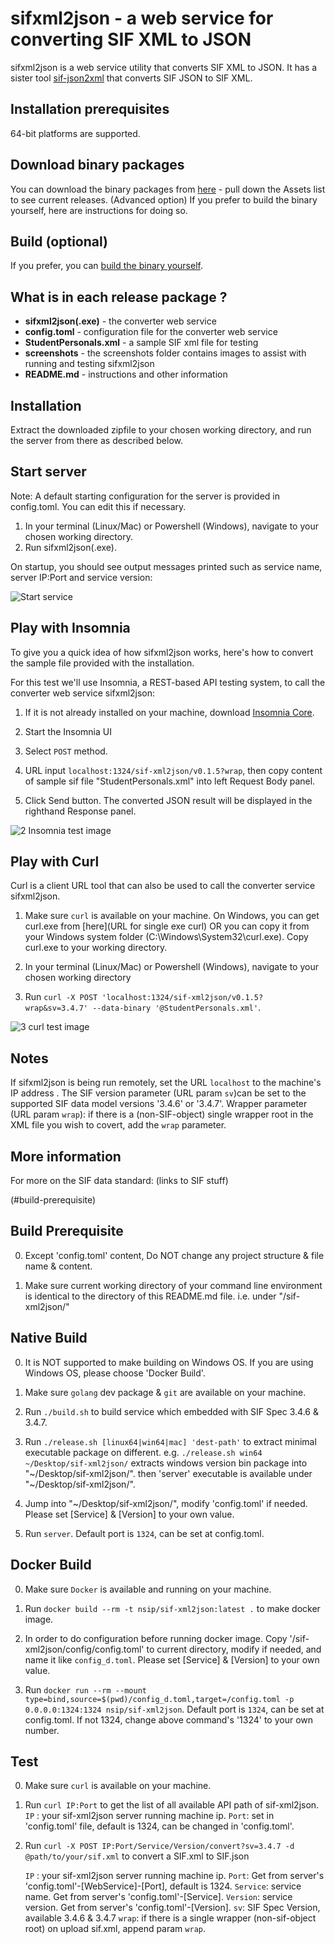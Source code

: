 # sifxml2json - a web service for converting SIF XML to JSON

sifxml2json is a web service utility that converts SIF XML to JSON. It has a sister tool [sif-json2xml](https://github.com/nsip/sif-json2xml)
that converts SIF JSON to SIF XML.

## Installation prerequisites
64-bit platforms are supported.

## Download binary packages
   You can download the binary packages from [here](https://github.com/nsip/sif-xml2json/releases) - pull down the Assets list to see current releases.
   (Advanced option) If you prefer to build the binary yourself, here are instructions for doing so.

## Build (optional)
   If you prefer, you can [build the binary yourself](#build-prerequisite).

## What is in each release package ?

 *  **sifxml2json(.exe)**  - the converter web service
 *  **config.toml** - configuration file for the converter web service
 *  **StudentPersonals.xml** - a sample SIF xml file for testing
 *  **screenshots** - the screenshots folder contains images to assist with running and testing sifxml2json
 *  **README.md** - instructions and other information

## Installation
   Extract the downloaded zipfile to your chosen working directory, and run the server from there as described below.

## Start server

  Note: A default starting configuration for the server is provided in config.toml. You can edit this if necessary.

   1. In your terminal (Linux/Mac) or Powershell (Windows), navigate to your chosen working directory.
   2. Run sifxml2json(.exe). 
   
   On startup, you should see output messages printed such as service name, server IP:Port and service version:
   
   ![Start service](screenshots/1_start_service.PNG)

## Play with Insomnia

To give you a quick idea of how sifxml2json works, here's how to convert the sample file provided with the installation.

For this test we'll use Insomnia, a REST-based API testing system, to call the converter web service sifxml2json:

1.  If it is not already installed on your machine, download [Insomnia Core](https://insomnia.rest/download/core/?).

2. Start the Insomnia UI

3. Select `POST` method.

4. URL input `localhost:1324/sif-xml2json/v0.1.5?wrap`, then copy content of sample sif file "StudentPersonals.xml" into left Request Body panel.

5. Click Send button. The converted JSON result will be displayed in the righthand Response panel.

![2 Insomnia test image](screenshots/2_insomnia_test.PNG)

## Play with Curl

Curl is a client URL tool that can also be used to call the converter service sifxml2json.

1. Make sure `curl` is available on your machine. 
On Windows, you can get curl.exe from [here](URL for single exe curl) OR you can copy it
from your Windows system folder (C:\Windows\System32\curl.exe). Copy curl.exe to your working directory.

2. In your terminal (Linux/Mac) or Powershell (Windows), navigate to your chosen working directory

3. Run `curl -X POST 'localhost:1324/sif-xml2json/v0.1.5?wrap&sv=3.4.7' --data-binary '@StudentPersonals.xml'`.

![3 curl test image](screenshots/3_curl_test.PNG)

## Notes

   If sifxml2json is being run remotely, set the URL `localhost` to the machine's IP address .
   The SIF version parameter (URL param `sv`)can be set to the supported SIF data model versions '3.4.6' or '3.4.7'.
   Wrapper parameter (URL param `wrap`): if there is a (non-SIF-object) single wrapper root in the XML file you wish to covert, add the `wrap` parameter.

## More information
For more on the SIF data standard:
(links to SIF stuff)

(#build-prerequisite)
## Build Prerequisite

0. Except 'config.toml' content, Do NOT change any project structure & file name & content.

1. Make sure current working directory of your command line environment is identical to the directory of this README.md file.
   i.e. under "/sif-xml2json/"

## Native Build

0. It is NOT supported to make building on Windows OS. If you are using Windows OS, please choose 'Docker Build'.

1. Make sure `golang` dev package & `git` are available on your machine.

2. Run `./build.sh` to build service which embedded with SIF Spec 3.4.6 & 3.4.7.

3. Run `./release.sh [linux64|win64|mac] 'dest-path'` to extract minimal executable package on different.
   e.g. `./release.sh win64 ~/Desktop/sif-xml2json/` extracts windows version bin package into "~/Desktop/sif-xml2json/".
   then 'server' executable is available under "~/Desktop/sif-xml2json/".

4. Jump into "~/Desktop/sif-xml2json/", modify 'config.toml' if needed.
   Please set [Service] & [Version] to your own value.

5. Run `server`.
   Default port is `1324`, can be set at config.toml.

## Docker Build
  
0. Make sure `Docker` is available and running on your machine.

1. Run `docker build --rm -t nsip/sif-xml2json:latest .` to make docker image.

2. In order to do configuration before running docker image.
   Copy '/sif-xml2json/config/config.toml' to current directory, modify if needed, and name it like `config_d.toml`.
   Please set [Service] & [Version] to your own value.

3. Run `docker run --rm --mount type=bind,source=$(pwd)/config_d.toml,target=/config.toml -p 0.0.0.0:1324:1324 nsip/sif-xml2json`.
   Default port is `1324`, can be set at config.toml. If not 1324, change above command's '1324' to your own number.

## Test

0. Make sure `curl` is available on your machine.

1. Run `curl IP:Port` to get the list of all available API path of sif-xml2json.
   `IP` : your sif-xml2json server running machine ip.
   `Port`: set in 'config.toml' file, default is 1324, can be changed in 'config.toml'.

2. Run `curl -X POST IP:Port/Service/Version/convert?sv=3.4.7 -d @path/to/your/sif.xml`
   to convert a SIF.xml to SIF.json

   `IP` : your sif-xml2json server running machine ip.
   `Port`: Get from server's 'config.toml'-[WebService]-[Port], default is 1324.
   `Service`: service name. Get from server's 'config.toml'-[Service].
   `Version`: service version. Get from server's 'config.toml'-[Version].
   `sv`: SIF Spec Version, available 3.4.6 & 3.4.7
   `wrap`: if there is a single wrapper (non-sif-object root) on upload sif.xml, append param `wrap`.  
